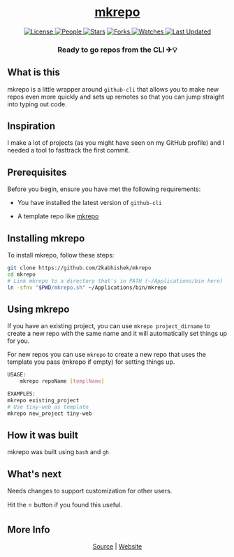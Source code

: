 <div align = "center">

<h1><a href="https://2kabhishek.github.io/mkrepo">mkrepo</a></h1>

<a href="https://github.com/2KAbhishek/mkrepo/blob/main/LICENSE">
<img alt="License" src="https://img.shields.io/github/license/2kabhishek/mkrepo?style=flat&color=eee&label="> </a>

<a href="https://github.com/2KAbhishek/mkrepo/graphs/contributors">
<img alt="People" src="https://img.shields.io/github/contributors/2kabhishek/mkrepo?style=flat&color=ffaaf2&label=People"> </a>

<a href="https://github.com/2KAbhishek/mkrepo/stargazers">
<img alt="Stars" src="https://img.shields.io/github/stars/2kabhishek/mkrepo?style=flat&color=98c379&label=Stars"></a>

<a href="https://github.com/2KAbhishek/mkrepo/network/members">
<img alt="Forks" src="https://img.shields.io/github/forks/2kabhishek/mkrepo?style=flat&color=66a8e0&label=Forks"> </a>

<a href="https://github.com/2KAbhishek/mkrepo/watchers">
<img alt="Watches" src="https://img.shields.io/github/watchers/2kabhishek/mkrepo?style=flat&color=f5d08b&label=Watches"> </a>

<a href="https://github.com/2KAbhishek/mkrepo/pulse">
<img alt="Last Updated" src="https://img.shields.io/github/last-commit/2kabhishek/mkrepo?style=flat&color=e06c75&label="> </a>

<h3>Ready to go repos from the CLI ✈💡</h3>

</div>

## What is this

mkrepo is a little wrapper around `github-cli` that allows you to make new repos even more quickly and sets up remotes so that you can jump straight into typing out code.

## Inspiration

I make a lot of projects (as you might have seen on my GitHub profile) and I needed a tool to fasttrack the first commit.

## Prerequisites

Before you begin, ensure you have met the following requirements:

- You have installed the latest version of `github-cli`

- A template repo like [mkrepo](https://github.com/2kabhishek/mkrepo)

## Installing mkrepo

To install mkrepo, follow these steps:

```bash
git clone https://github.com/2kabhishek/mkrepo
cd mkrepo
# Link mkrepo to a directory that's in PATH (~/Applications/bin here)
ln -sfnv "$PWD/mkrepo.sh" ~/Applications/bin/mkrepo
```

## Using mkrepo

If you have an existing project, you can use `mkrepo project_dirname` to create a new repo with the same name and it will automatically set things up for you.

For new repos you can use `mkrepo` to create a new repo that uses the template you pass (mkrepo if empty) for setting things up.

```bash
USAGE:
    mkrepo repoName [templName]

EXAMPLES:
mkrepo existing_project
# Use tiny-web as template
mkrepo new_project tiny-web
```

## How it was built

mkrepo was built using `bash` and `gh`

## What's next

Needs changes to support customization for other users.

Hit the ⭐ button if you found this useful.

## More Info

<div align="center">

<a href="https://github.com/2KAbhishek/mkrepo">Source</a> | <a href="https://2kabhishek.github.io/mkrepo">Website</a>

</div>
